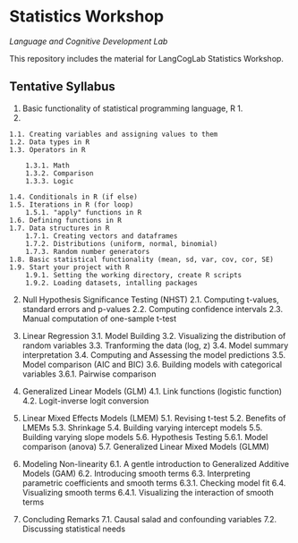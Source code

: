 # Statistics Workshop
_Language and Cognitive Development Lab_

This repository includes the material for LangCogLab Statistics Workshop.


## Tentative Syllabus

1. Basic functionality of statistical programming language, R
	1.
3. 

	1.1. Creating variables and assigning values to them
	1.2. Data types in R
	1.3. Operators in R

		1.3.1. Math
		1.3.2. Comparison
		1.3.3. Logic

	1.4. Conditionals in R (if else)
	1.5. Iterations in R (for loop)
		1.5.1. "apply" functions in R
	1.6. Defining functions in R
	1.7. Data structures in R
		1.7.1. Creating vectors and dataframes
		1.7.2. Distributions (uniform, normal, binomial)
		1.7.3. Random number generators
	1.8. Basic statistical functionality (mean, sd, var, cov, cor, SE)
	1.9. Start your project with R
		1.9.1. Setting the working directory, create R scripts
		1.9.2. Loading datasets, intalling packages

2. Null Hypothesis Significance Testing (NHST)
	2.1. Computing t-values, standard errors and p-values
	2.2. Computing confidence intervals
	2.3. Manual computation of one-sample t-test

3. Linear Regression
	3.1. Model Building
	3.2. Visualizing the distribution of random variables
	3.3. Tranforming the data (log, z)
	3.4. Model summary interpretation
	3.4. Computing and Assessing the model predictions
	3.5. Model comparison (AIC and BIC)
	3.6. Building models with categorical variables
		3.6.1. Pairwise comparison

4. Generalized Linear Models (GLM)
	4.1. Link functions (logistic function)
	4.2. Logit-inverse logit conversion

5. Linear Mixed Effects Models (LMEM)
	5.1. Revising t-test
	5.2. Benefits of LMEMs
	5.3. Shrinkage
	5.4. Building varying intercept models
	5.5. Building varying slope models
	5.6. Hypothesis Testing
		5.6.1. Model comparison (anova)
	5.7. Generalized Linear Mixed Models (GLMM)

6. Modeling Non-linearity
	6.1. A gentle introduction to Generalized Additive Models (GAM)
	6.2. Introducing smooth terms
	6.3. Interpreting parametric coefficients and smooth terms
		6.3.1. Checking model fit
	6.4. Visualizing smooth terms
		6.4.1. Visualizing the interaction of smooth terms

7. Concluding Remarks
	7.1. Causal salad and confounding variables
	7.2. Discussing statistical needs
	
